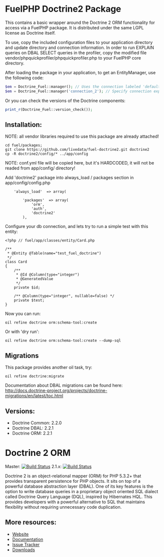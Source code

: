 # FuelPHP Doctrine2 Package

This contains a basic wrapper around the Doctrine 2 ORM functionality for access via a FuelPHP package. It is distributed under the same LGPL license as Doctrine itself.

To use, copy the included configuration files to your application directory and update directory and connection information. In order to run EXPLAIN queries on DBAL SELECT queries in the profiler, copy the modified file vendor/phpquickprofiler/phpquickprofiler.php to your FuelPHP core directory.

After loading the package in your application, to get an EntityManager, use the following code:

```php
$em = Doctrine_Fuel::manager(); // Uses the connection labeled 'default' in your configuration
$em = Doctrine_Fuel::manager('connection_2'); // Specify connection explicitly
```

Or you can check the versions of the Doctrine components:

```php
print_r(Doctrine_Fuel::version_check());
```
## Installation:

NOTE: all vendor libraries required to use this package are already attached!

```
cd fuel/packages;
git clone https://github.com/livedata/fuel-doctrine2.git doctrine2
cp -R doctrine2/config/* ../app/config
```
NOTE: conf.yml file will be copied here, but it's HARDCODED, it will not be readed from app/config/ directory!

Add 'doctrine2' package into always_load / packages section in app/config/config.php

```
    'always_load'  => array(

        'packages'  => array(
            'orm',
            'auth',
            'doctrine2'
        ),
```

Configure your db connection, and lets try to run a simple test with this entity:

```
<?php // fuel/app/classes/entity/Card.php

/**
 * @Entity @Table(name="test_fuel_doctrine")
 */
class Card
{
    /**
     * @Id @Column(type="integer")
     * @GeneratedValue
     */
    private $id;

    /** @Column(type="integer", nullable=false) */
    private $test;
}

```

Now you can run:
```
oil refine doctrine orm:schema-tool:create
```
Or with 'dry run':
```
oil refine doctrine orm:schema-tool:create --dump-sql
```

## Migrations

This package provides another oil task, try:
```
oil refine doctrine:migrate
```

Documentation about DBAL migrations can be found here: http://docs.doctrine-project.org/projects/doctrine-migrations/en/latest/toc.html

## Versions:

* Doctrine Common: 2.2.0
* Doctrine DBAL: 2.2.1
* Doctrine ORM: 2.2.1

# Doctrine 2 ORM

Master: [![Build Status](https://secure.travis-ci.org/doctrine/doctrine2.png?branch=master)](http://travis-ci.org/doctrine/doctrine2)
2.1.x: [![Build Status](https://secure.travis-ci.org/doctrine/doctrine2.png?branch=2.1.x)](http://travis-ci.org/doctrine/doctrine2)

Doctrine 2 is an object-relational mapper (ORM) for PHP 5.3.2+ that provides transparent persistence for PHP objects. It sits on top of a powerful database abstraction layer (DBAL). One of its key features is the option to write database queries in a proprietary object oriented SQL dialect called Doctrine Query Language (DQL), inspired by Hibernates HQL. This provides developers with a powerful alternative to SQL that maintains flexibility without requiring unnecessary code duplication.

## More resources:

* [Website](http://www.doctrine-project.org)
* [Documentation](http://www.doctrine-project.org/projects/orm/2.0/docs/reference/introduction/en)
* [Issue Tracker](http://www.doctrine-project.org/jira/browse/DDC)
* [Downloads](http://github.com/doctrine/doctrine2/downloads)

